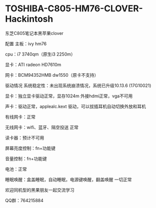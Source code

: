 # TOSHIBA-C805-HM76-CLOVER-Hackintosh
东芝C805笔记本黑苹果clover

配置
主板：ivy hm76

cpu：i7 3740qm（原生i3 2250m）

显卡：ATI radeon HD7610m

网卡：BCM94352HMB dw1550（原卡不支持）

驱动情况
系统稳定性：未出现系统崩溃情况，系统已升级10.13.6 (17G10021)

显卡：独立显卡驱动正常，显存1024m 外接hdmi正常，vga不可用

声卡：驱动正常，applealc.kext 驱动，可以拔插耳机自动切换外放和耳机

有线网卡：正常

无线网卡：wifi、蓝牙、隔空投送 正常

读卡器：预计不可用

屏幕亮度控制：fn+功能键

音量控制：fn+功能键

电池：正常

睡眠唤醒：盒盖睡眠，自动睡眠，电源键唤醒，翻盖唤醒 一切正常

欢迎同机型的黑果朋友一起交流学习

QQ群：764215884